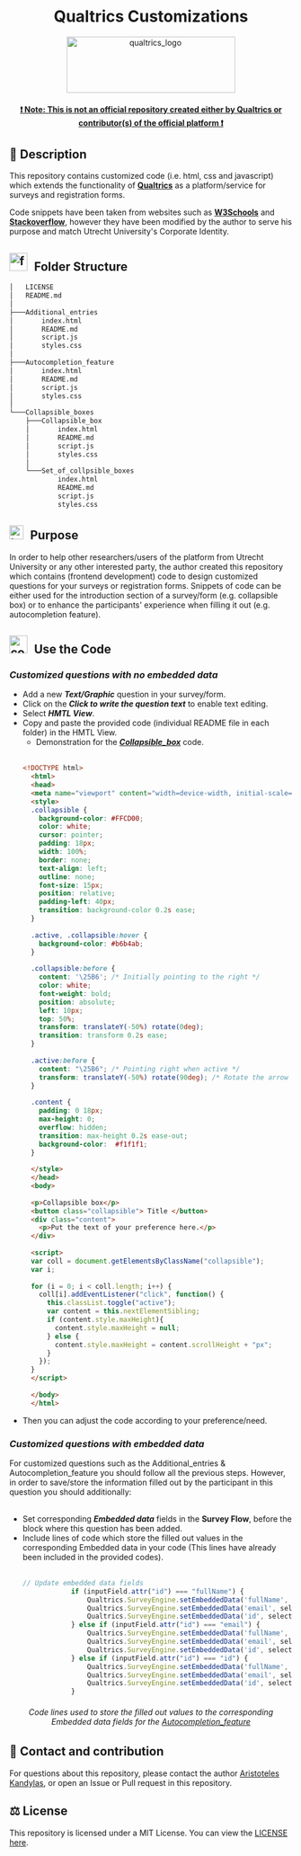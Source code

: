 <h1 align="center"> Qualtrics Customizations </h1>
<div align="center">
    <a href="/LOGO">
        <img src="https://www.qualtrics.com/m/qualtrics-xm-long.svg" alt="qualtrics_logo" style="width: 300px; height: 100px;"  />
    </a>
</div>

<h4 align="center"> <ins> ❗ Note: This is not an official repository created either by Qualtrics or contributor(s) of the official platform ❗ </ins></h4>


## :page_with_curl: Description
This repository contains customized code (i.e. html, css and javascript) which extends the functionality of <a href = "https://www.qualtrics.com/core-xm/survey-software/" target ="_blank" >**Qualtrics**</a> as a platform/service for surveys and registration forms. 

Code snippets have been taken from websites such as <a href = "https://www.w3schools.com/howto/default.asp" target ="_blank" >**W3Schools**</a> and <a href = "https://stackoverflow.com/questions/tagged/html" target ="_blank" >**Stackoverflow**</a>, however they have been modified by the author to serve his purpose and match Utrecht University's Corporate Identity.

##  <img src="https://cdn-icons-png.flaticon.com/128/9751/9751797.png" alt="folder_structure" style="width: 32px; height: 32px; margin-right: 7px;"/>  Folder Structure
```bash
│   LICENSE
│   README.md
│   
├───Additional_entries
│       index.html
│       README.md
│       script.js
│       styles.css
│       
├───Autocompletion_feature
│       index.html
│       README.md
│       script.js
│       styles.css
│       
└───Collapsible_boxes
    ├───Collapsible_box
    │       index.html
    │       README.md
    │       script.js
    │       styles.css
    │       
    └───Set_of_collpsible_boxes
            index.html
            README.md
            script.js
            styles.css
```

##  <img src="https://cdn-icons-png.flaticon.com/128/610/610064.png" alt="target" style="width: 25px; height: 25px; margin-right: 7px;"/>  Purpose
In order to help other researchers/users of the platform from Utrecht University or any other interested party, the author created this repository which contains (frontend development) code to design customized questions for your surveys or registration forms. Snippets of code can be either used for the introduction section of a survey/form (e.g. collapsible box) or to enhance the participants' experience when filling it out (e.g. autocompletion feature).

##  <img src="https://cdn-icons-png.flaticon.com/128/3242/3242257.png" alt="code_use" style="width: 32px; height: 32px; margin-right: 7px;"/>  Use the Code
<h3> <em>Customized questions with no embedded data </em></h3>

- Add a new **_Text/Graphic_** question in your survey/form.
- Click on the **_Click to write the question text_** to enable text editing.
- Select **_HMTL View_**.
- Copy and paste the provided code (individual README file in each folder) in the HMTL View.
  - Demonstration for the <a href = "https://github.com/AristotleKandylas/qualtrics_customization/tree/main/Collapsible_boxes/Collapsible_box" target ="_blank" >**_Collapsible_box_**</a> code.
<br/><br/>
  ```html
  <!DOCTYPE html>
    <html>
    <head>
    <meta name="viewport" content="width=device-width, initial-scale=1">
    <style>
    .collapsible {
      background-color: #FFCD00;
      color: white;
      cursor: pointer;
      padding: 18px;
      width: 100%;
      border: none;
      text-align: left;
      outline: none;
      font-size: 15px;
      position: relative;
      padding-left: 40px;
      transition: background-color 0.2s ease;
    }
    
    .active, .collapsible:hover {
      background-color: #b6b4ab;
    }
    
    .collapsible:before {
      content: '\25B6'; /* Initially pointing to the right */
      color: white;
      font-weight: bold;
      position: absolute;
      left: 10px;
      top: 50%;
      transform: translateY(-50%) rotate(0deg);
      transition: transform 0.2s ease;
    }
    
    .active:before {
      content: "\25B6"; /* Pointing right when active */
      transform: translateY(-50%) rotate(90deg); /* Rotate the arrow when active */
    }
    
    .content {
      padding: 0 18px;
      max-height: 0;
      overflow: hidden;
      transition: max-height 0.2s ease-out;
      background-color:  #f1f1f1;
    }
    
    </style>
    </head>
    <body>
    
    <p>Collapsible box</p>
    <button class="collapsible"> Title </button>
    <div class="content">
      <p>Put the text of your preference here.</p>
    </div>
    
    <script>
    var coll = document.getElementsByClassName("collapsible");
    var i;
    
    for (i = 0; i < coll.length; i++) {
      coll[i].addEventListener("click", function() {
        this.classList.toggle("active");
        var content = this.nextElementSibling;
        if (content.style.maxHeight){
          content.style.maxHeight = null;
        } else {
          content.style.maxHeight = content.scrollHeight + "px";
        } 
      });
    }
    </script>
    
    </body>
    </html>
  ```
- Then you can adjust the code according to your preference/need.

<h3> <em>Customized questions with embedded data </em></h3>
For customized questions such as the Additional_entries & Autocompletion_feature  you should follow all the previous steps. However, in order to save/store the information filled out by the participant in this question you should additionally:
<br/><br/>

- Set corresponding **_Embedded data_** fields in the **Survey Flow**, before the block where this question has been added.
- Include lines of code which store the filled out values in the corresponding Embedded data in your code (This lines have already been included in the provided codes).
<br/><br/>
    ```javascript
    // Update embedded data fields
                if (inputField.attr("id") === "fullName") {
                    Qualtrics.SurveyEngine.setEmbeddedData('fullName', selectedValue);
                    Qualtrics.SurveyEngine.setEmbeddedData('email', selectedData.email);
                    Qualtrics.SurveyEngine.setEmbeddedData('id', selectedData.id);
                } else if (inputField.attr("id") === "email") {
                    Qualtrics.SurveyEngine.setEmbeddedData('fullName', Object.keys(data).find(key => data[key] === selectedData));
                    Qualtrics.SurveyEngine.setEmbeddedData('email', selectedValue);
                    Qualtrics.SurveyEngine.setEmbeddedData('id', selectedData.id);
                } else if (inputField.attr("id") === "id") {
                    Qualtrics.SurveyEngine.setEmbeddedData('fullName', Object.keys(data).find(key => data[key] === selectedData));
                    Qualtrics.SurveyEngine.setEmbeddedData('email', selectedData.email);
                    Qualtrics.SurveyEngine.setEmbeddedData('id', selectedValue);
                }
    ```

<h6 align="center"> Code lines used to store the filled out values to the corresponding Embedded data fields for the <a href = "https://github.com/AristotleKandylas/qualtrics_customization/blob/main/Autocompletion_feature/script.js" target ="_blank" >Autocompletion_feature</a></h6>

## :envelope_with_arrow: Contact and contribution

For questions about this repository, please contact the author <a href = "https://github.com/AristotleKandylas" target = "_blank">Aristoteles Kandylas</a>, or open an Issue or Pull request in this repository.

## :balance_scale: License

This repository is licensed under a MIT License. You can view the <a href= "https://github.com/AristotleKandylas/qualtrics_customization/blob/main/LICENSE" target = "_blank"> LICENSE here</a>.

